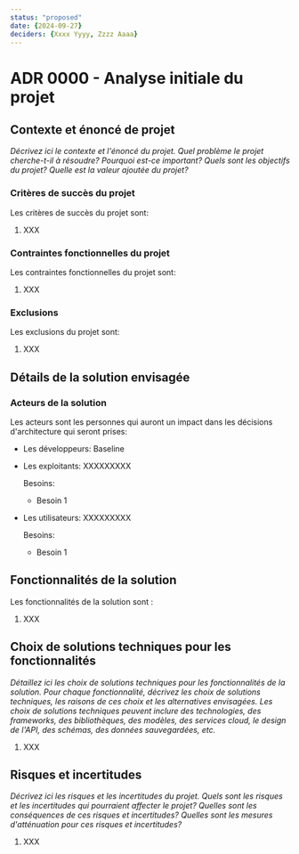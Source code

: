 ```yaml
---
status: "proposed"
date: {2024-09-27}
deciders: {Xxxx Yyyy, Zzzz Aaaa}
---
```

# ADR 0000 - Analyse initiale du projet

## Contexte et énoncé de projet

*Décrivez ici le contexte et l'énoncé du projet. Quel problème le projet cherche-t-il à résoudre? Pourquoi est-ce important? Quels sont les objectifs du projet? Quelle est la valeur ajoutée du projet?*

### Critères de succès du projet

Les critères de succès du projet sont:
1. XXX

### Contraintes fonctionnelles du projet
Les contraintes fonctionnelles du projet sont:
1. XXX

### Exclusions
Les exclusions du projet sont:
1. XXX

## Détails de la solution envisagée

### Acteurs de la solution

Les acteurs sont les personnes qui auront un impact dans les décisions d'architecture qui seront prises:
* Les développeurs: Baseline

* Les exploitants: XXXXXXXXX

   Besoins:
   * Besoin 1

* Les utilisateurs: XXXXXXXXX

   Besoins:
   * Besoin 1

## Fonctionnalités de la solution

Les fonctionnalités de la solution sont :
1. XXX

## Choix de solutions techniques pour les fonctionnalités

*Détaillez ici les choix de solutions techniques pour les fonctionnalités de la solution. Pour chaque fonctionnalité, décrivez les choix de solutions techniques, les raisons de ces choix et les alternatives envisagées. Les choix de solutions techniques peuvent inclure des technologies, des frameworks, des bibliothèques, des modèles, des services cloud, le design de l'API, des schémas, des données sauvegardées, etc.*

1. XXX

## Risques et incertitudes

*Décrivez ici les risques et les incertitudes du projet. Quels sont les risques et les incertitudes qui pourraient affecter le projet? Quelles sont les conséquences de ces risques et incertitudes? Quelles sont les mesures d'atténuation pour ces risques et incertitudes?*

1. XXX

